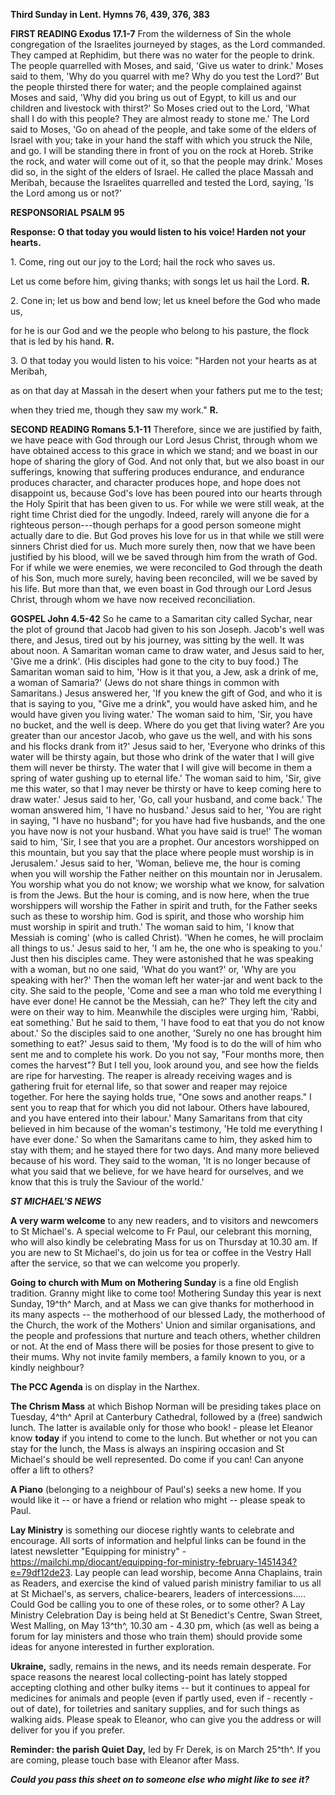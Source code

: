 **Third Sunday in Lent. Hymns 76, 439, 376, 383**

**FIRST READING Exodus 17.1-7** From the wilderness of Sin the whole
congregation of the Israelites journeyed by stages, as the Lord
commanded. They camped at Rephidim, but there was no water for the
people to drink. The people quarrelled with Moses, and said, 'Give us
water to drink.' Moses said to them, 'Why do you quarrel with me? Why do
you test the Lord?' But the people thirsted there for water; and the
people complained against Moses and said, 'Why did you bring us out of
Egypt, to kill us and our children and livestock with thirst?' So Moses
cried out to the Lord, 'What shall I do with this people? They are
almost ready to stone me.' The Lord said to Moses, 'Go on ahead of the
people, and take some of the elders of Israel with you; take in your
hand the staff with which you struck the Nile, and go. I will be
standing there in front of you on the rock at Horeb. Strike the rock,
and water will come out of it, so that the people may drink.' Moses did
so, in the sight of the elders of Israel. He called the place Massah and
Meribah, because the Israelites quarrelled and tested the Lord, saying,
'Is the Lord among us or not?'

**RESPONSORIAL PSALM 95**

**Response: O that today you would listen to his voice! Harden not your
hearts.**

1\. Come, ring out our joy to the Lord; hail the rock who saves us.

Let us come before him, giving thanks; with songs let us hail the Lord.
**R.**

2\. Cone in; let us bow and bend low; let us kneel before the God who
made us,

for he is our God and we the people who belong to his pasture, the flock
that is led by his hand. **R.**

3\. O that today you would listen to his voice: "Harden not your hearts
as at Meribah,

as on that day at Massah in the desert when your fathers put me to the
test;

when they tried me, though they saw my work." **R.**

**SECOND READING Romans 5.1-11** Therefore, since we are justified by
faith, we have peace with God through our Lord Jesus Christ, through
whom we have obtained access to this grace in which we stand; and we
boast in our hope of sharing the glory of God. And not only that, but we
also boast in our sufferings, knowing that suffering produces endurance,
and endurance produces character, and character produces hope, and hope
does not disappoint us, because God's love has been poured into our
hearts through the Holy Spirit that has been given to us. For while we
were still weak, at the right time Christ died for the ungodly. Indeed,
rarely will anyone die for a righteous person---though perhaps for a
good person someone might actually dare to die. But God proves his love
for us in that while we still were sinners Christ died for us. Much more
surely then, now that we have been justified by his blood, will we be
saved through him from the wrath of God. For if while we were enemies,
we were reconciled to God through the death of his Son, much more
surely, having been reconciled, will we be saved by his life. But more
than that, we even boast in God through our Lord Jesus Christ, through
whom we have now received reconciliation.

**GOSPEL John 4.5-42** So he came to a Samaritan city called Sychar,
near the plot of ground that Jacob had given to his son Joseph. Jacob's
well was there, and Jesus, tired out by his journey, was sitting by the
well. It was about noon. A Samaritan woman came to draw water, and Jesus
said to her, 'Give me a drink'. (His disciples had gone to the city to
buy food.) The Samaritan woman said to him, 'How is it that you, a Jew,
ask a drink of me, a woman of Samaria?' (Jews do not share things in
common with Samaritans.) Jesus answered her, 'If you knew the gift of
God, and who it is that is saying to you, "Give me a drink", you would
have asked him, and he would have given you living water.' The woman
said to him, 'Sir, you have no bucket, and the well is deep. Where do
you get that living water? Are you greater than our ancestor Jacob, who
gave us the well, and with his sons and his flocks drank from it?' Jesus
said to her, 'Everyone who drinks of this water will be thirsty again,
but those who drink of the water that I will give them will never be
thirsty. The water that I will give will become in them a spring of
water gushing up to eternal life.' The woman said to him, 'Sir, give me
this water, so that I may never be thirsty or have to keep coming here
to draw water.' Jesus said to her, 'Go, call your husband, and come
back.' The woman answered him, 'I have no husband.' Jesus said to her,
'You are right in saying, "I have no husband"; for you have had five
husbands, and the one you have now is not your husband. What you have
said is true!' The woman said to him, 'Sir, I see that you are a
prophet. Our ancestors worshipped on this mountain, but you say that the
place where people must worship is in Jerusalem.' Jesus said to her,
'Woman, believe me, the hour is coming when you will worship the Father
neither on this mountain nor in Jerusalem. You worship what you do not
know; we worship what we know, for salvation is from the Jews. But the
hour is coming, and is now here, when the true worshippers will worship
the Father in spirit and truth, for the Father seeks such as these to
worship him. God is spirit, and those who worship him must worship in
spirit and truth.' The woman said to him, 'I know that Messiah is
coming' (who is called Christ). 'When he comes, he will proclaim all
things to us.' Jesus said to her, 'I am he, the one who is speaking to
you.' Just then his disciples came. They were astonished that he was
speaking with a woman, but no one said, 'What do you want?' or, 'Why are
you speaking with her?' Then the woman left her water-jar and went back
to the city. She said to the people, 'Come and see a man who told me
everything I have ever done! He cannot be the Messiah, can he?' They
left the city and were on their way to him. Meanwhile the disciples were
urging him, 'Rabbi, eat something.' But he said to them, 'I have food to
eat that you do not know about.' So the disciples said to one another,
'Surely no one has brought him something to eat?' Jesus said to them,
'My food is to do the will of him who sent me and to complete his work.
Do you not say, "Four months more, then comes the harvest"? But I tell
you, look around you, and see how the fields are ripe for harvesting.
The reaper is already receiving wages and is gathering fruit for eternal
life, so that sower and reaper may rejoice together. For here the saying
holds true, "One sows and another reaps." I sent you to reap that for
which you did not labour. Others have laboured, and you have entered
into their labour.' Many Samaritans from that city believed in him
because of the woman's testimony, 'He told me everything I have ever
done.' So when the Samaritans came to him, they asked him to stay with
them; and he stayed there for two days. And many more believed because
of his word. They said to the woman, 'It is no longer because of what
you said that we believe, for we have heard for ourselves, and we know
that this is truly the Saviour of the world.'

***ST MICHAEL\'S NEWS***

**A very warm welcome** to any new readers, and to visitors and
newcomers to St Michael\'s. A special welcome to Fr Paul, our celebrant
this morning, who will also kindly be celebrating Mass for us on
Thursday at 10.30 am. If you are new to St Michael\'s, do join us for
tea or coffee in the Vestry Hall after the service, so that we can
welcome you properly.

**Going to church with Mum on Mothering Sunday** is a fine old English
tradition. Granny might like to come too! Mothering Sunday this year is
next Sunday, 19^th^ March, and at Mass we can give thanks for motherhood
in its many aspects -- the motherhood of our blessed Lady, the
motherhood of the Church, the work of the Mothers\' Union and similar
organisations, and the people and professions that nurture and teach
others, whether children or not. At the end of Mass there will be posies
for those present to give to their mums. Why not invite family members,
a family known to you, or a kindly neighbour?

**The PCC Agenda** is on display in the Narthex.

**The Chrism Mass** at which Bishop Norman will be presiding takes place
on Tuesday, 4^th^ April at Canterbury Cathedral, followed by a (free)
sandwich lunch. The latter is available only for those who book! -
please let Eleanor know **today** if you intend to come to the lunch.
But whether or not you can stay for the lunch, the Mass is always an
inspiring occasion and St Michael\'s should be well represented. Do come
if you can! Can anyone offer a lift to others?

**A Piano** (belonging to a neighbour of Paul\'s) seeks a new home. If
you would like it -- or have a friend or relation who might -- please
speak to Paul.

**Lay Ministry** is something our diocese rightly wants to celebrate and
encourage. All sorts of information and helpful links can be found in
the latest newsletter "Equipping for ministry" -
<https://mailchi.mp/diocant/equipping-for-ministry-february-1451434?e=79df12de23>.
Lay people can lead worship, become Anna Chaplains, train as Readers,
and exercise the kind of valued parish ministry familiar to us all at St
Michael\'s, as servers, chalice-bearers, leaders of intercessions.....
Could God be calling you to one of these roles, or to some other? A Lay
Ministry Celebration Day is being held at St Benedict\'s Centre, Swan
Street, West Malling, on May 13^th^, 10.30 am - 4.30 pm, which (as well
as being a forum for lay ministers and those who train them) should
provide some ideas for anyone interested in further exploration.

**Ukraine,** sadly, remains in the news, and its needs remain desperate.
For space reasons the nearest local collecting-point has lately stopped
accepting clothing and other bulky items -- but it continues to appeal
for medicines for animals and people (even if partly used, even if -
recently - out of date), for toiletries and sanitary supplies, and for
such things as walking aids. Please speak to Eleanor, who can give you
the address or will deliver for you if you prefer.

**Reminder: the parish Quiet Day,** led by Fr Derek, is on March 25^th^.
If you are coming, please touch base with Eleanor after Mass.

***Could you pass this sheet on to someone else who might like to see
it?***
